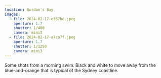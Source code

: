 ```yaml
---
location: Gordon's Bay
images:
  - file: 2024-02-17-e367bd.jpeg
    aperture: 1.7
    shutter: 1/400
    camera: mini3
  - file: 2024-02-17-a7ca7f.jpeg
    aperture: 1.7
    shutter: 1/1250
    camera: mini3
---
```


Some shots from a morning swim. Black and white to move away from the blue-and-orange that is typical of the Sydney coastline.
